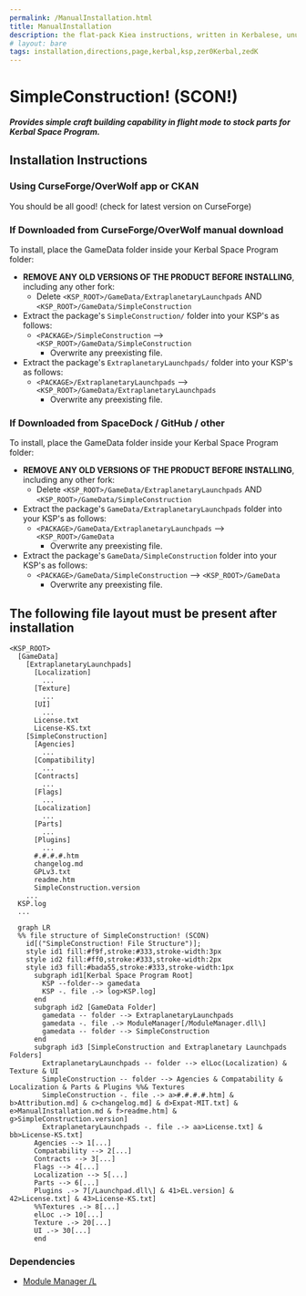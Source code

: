 ```yaml
---
permalink: /ManualInstallation.html
title: ManualInstallation
description: the flat-pack Kiea instructions, written in Kerbalese, unusally present
# layout: bare
tags: installation,directions,page,kerbal,ksp,zer0Kerbal,zedK
---
```


<!-- ManualInstallation.md v1.1.1.0
SimpleConstruction! (SCON!)
created: 01 Oct 2019
updated: 27 Mar 2022 -->

<!-- based upon work by Lisias -->

# SimpleConstruction! (SCON!)

***Provides simple craft building capability in flight mode to stock parts for Kerbal Space Program.***

## Installation Instructions

### Using CurseForge/OverWolf app or CKAN

You should be all good! (check for latest version on CurseForge)

### If Downloaded from CurseForge/OverWolf manual download

To install, place the GameData folder inside your Kerbal Space Program folder:

* **REMOVE ANY OLD VERSIONS OF THE PRODUCT BEFORE INSTALLING**, including any other fork:
  * Delete `<KSP_ROOT>/GameData/ExtraplanetaryLaunchpads` AND `<KSP_ROOT>/GameData/SimpleConstruction`
* Extract the package's `SimpleConstruction/` folder into your KSP's as follows:
  * `<PACKAGE>/SimpleConstruction` --> `<KSP_ROOT>/GameData/SimpleConstruction`
    * Overwrite any preexisting file.
* Extract the package's `ExtraplanetaryLaunchpads/` folder into your KSP's as follows:
  * `<PACKAGE>/ExtraplanetaryLaunchpads` --> `<KSP_ROOT>/GameData/ExtraplanetaryLaunchpads`
    * Overwrite any preexisting file.

### If Downloaded from SpaceDock / GitHub / other

To install, place the GameData folder inside your Kerbal Space Program folder:

* **REMOVE ANY OLD VERSIONS OF THE PRODUCT BEFORE INSTALLING**, including any other fork:
  * Delete `<KSP_ROOT>/GameData/ExtraplanetaryLaunchpads` AND `<KSP_ROOT>/GameData/SimpleConstruction`
* Extract the package's `GameData/ExtraplanetaryLaunchpads` folder into your KSP's as follows:
  * `<PACKAGE>/GameData/ExtraplanetaryLaunchpads` --> `<KSP_ROOT>/GameData`
    * Overwrite any preexisting file.
* Extract the package's `GameData/SimpleConstruction` folder into your KSP's as follows:
  * `<PACKAGE>/GameData/SimpleConstruction` --> `<KSP_ROOT>/GameData`
    * Overwrite any preexisting file.

## The following file layout must be present after installation

```
<KSP_ROOT>
  [GameData]
    [ExtraplanetaryLaunchpads]
      [Localization]
        ...
      [Texture]
        ...
      [UI]
        ...
      License.txt
      License-KS.txt
    [SimpleConstruction]
      [Agencies]
        ...
      [Compatibility]
        ...
      [Contracts]
        ...
      [Flags]
        ...
      [Localization]
        ...
      [Parts]
        ...
      [Plugins]
        ...
      #.#.#.#.htm
      changelog.md
      GPLv3.txt
      readme.htm
      SimpleConstruction.version
    ...
  KSP.log
  ...
```

```mermaid
  graph LR
  %% file structure of SimpleConstruction! (SCON)
    id[("SimpleConstruction! File Structure")];
    style id1 fill:#f9f,stroke:#333,stroke-width:3px
    style id2 fill:#ff0,stroke:#333,stroke-width:2px
    style id3 fill:#bada55,stroke:#333,stroke-width:1px
      subgraph id1[Kerbal Space Program Root]
        KSP --folder--> gamedata
        KSP -. file .-> log>KSP.log]
      end
      subgraph id2 [GameData Folder]
        gamedata -- folder --> ExtraplanetaryLaunchpads
        gamedata -. file .-> ModuleManager[/ModuleManager.dll\]
        gamedata -- folder --> SimpleConstruction
      end
      subgraph id3 [SimpleConstruction and Extraplanetary Launchpads Folders]
        ExtraplanetaryLaunchpads -- folder --> elLoc(Localization) & Texture & UI
        SimpleConstruction -- folder --> Agencies & Compatability & Localization & Parts & Plugins %%& Textures
        SimpleConstruction -. file .-> a>#.#.#.#.htm] & b>Attribution.md] & c>changelog.md] & d>Expat-MIT.txt] & e>ManualInstallation.md & f>readme.htm] & g>SimpleConstruction.version]
        ExtraplanetaryLaunchpads -. file .-> aa>License.txt] & bb>License-KS.txt]
      Agencies --> 1[...]
      Compatability --> 2[...]
      Contracts --> 3[...]
      Flags --> 4[...]
      Localization --> 5[...]
      Parts --> 6[...]
      Plugins .-> 7[/Launchpad.dll\] & 41>EL.version] & 42>License.txt] & 43>License-KS.txt]
      %%Textures .-> 8[...]
      elLoc .-> 10[...]
      Texture .-> 20[...]
      UI .-> 30[...]
      end
```

### Dependencies

* [Module Manager /L][mm]

[mm]: https://github.com/net-lisias-ksp/ModuleManager "Module Manager /L"
